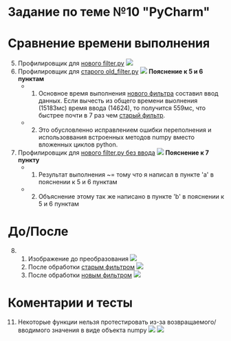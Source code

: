 # Задание по теме №10 "PyCharm"
# Сравнение времени выполнения
5) Профилировщик для [нового filter.py](filter.py)
![](screenshots/profiler_filter.png)
6) Профилировщик для [старого old_filter.py](old_filter.py)
![](screenshots/profiler_old_filter.png)
__Пояснение к 5 и 6 пунктам__
   * 1.  Основное время выполнения [нового фильтра](filter.py) составил ввод данных. Если вычесть из общего времени выолнения (15183мс) время ввода (14624), то получится 559мс, что быстрее почти в 7 раз чем [старый фильтр](old_filter.py).
   * 2.  Это обусловленно исправлением ошибки переполнения и использоввания встроенных методов numpy вместо вложенных циклов python.
7) Профилировщик для [нового filter.py без ввода](filter_with_filename.py)
![](screenshots/profiler_filter_with_filename.png)
__Пояснение к 7 пункту__
   * 1. Результат выполнения ~= тому что я написал в пункте 'a' в пояснении к 5 и 6 пунктам
   * 2. Объяснение этому так же написано в пункте 'b' в пояснении к 5 и 6 пунктам
# До/После
8) 
   1) Изображение до преобразования
![](test.jpg)
   2) После обработки [старым фильтром](old_filter.py)
![](screenshots/res_by_old_filter.jpg)
   3) После обработки [новым фильтром](filter.py)
![](screenshots/res_by_filter.jpg)
# Коментарии и тесты
11) Некоторые функции нельзя протестировать из-за возвращаемого/вводимого значения в виде объекта numpy
![](screenshots/doc1.png)
![](screenshots/doc2.png)